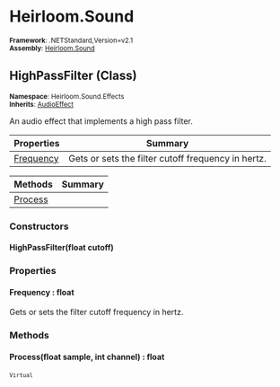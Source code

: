 # Heirloom.Sound

<small>**Framework**: .NETStandard,Version=v2.1</small>  
<small>**Assembly**: [Heirloom.Sound](../Heirloom.Sound/Heirloom.Sound.md)</small>  

## HighPassFilter (Class)
<small>**Namespace**: Heirloom.Sound.Effects</small>  
<small>**Inherits**: [AudioEffect](Heirloom.Sound.AudioEffect.md)</small>  

An audio effect that implements a high pass filter.

| Properties                | Summary                                            |
|---------------------------|----------------------------------------------------|
| [Frequency](#FRECD2726E4) | Gets or sets the filter cutoff frequency in hertz. |

| Methods                 | Summary |
|-------------------------|---------|
| [Process](#PRO1C94C308) |         |

### Constructors

#### HighPassFilter(float cutoff)

### Properties

#### <a name="FRECD2726E4"></a>Frequency : float


Gets or sets the filter cutoff frequency in hertz.

### Methods

#### <a name="PRO1C94C308"></a>Process(float sample, int channel) : float
<small>`Virtual`</small>


